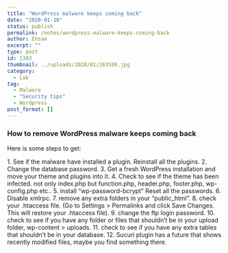 ```yaml
---
title: "WordPress malware keeps coming back"
date: "2020-01-10"
status: publish
permalink: /notes/wordpress-malware-keeps-coming-back
author: Ehsan
excerpt: ""
type: post
id: 1383
thumbnail: ../uploads/2020/01/263599.jpg
category:
  - Lab
tag:
  - Malware
  - "Security tips"
  - Wordpress
post_format: []
---
```


### How to remove WordPress malware keeps coming back

Here is some steps to get:

1\. See if the malware have installed a plugin. Reinstall all the plugins.
2\. Change the database password.
3\. Get a fresh WordPress installation and move your theme and plugins into it.
4\. Check to see if the theme has been infected. not only index.php but function.php, header.php, footer.php, wp-config.php etc..
5\. install “wp-password-bcrypt” Reset all the passwords.
6\. Disable xmlrpc.
7\. remove any extra folders in your “public_html”.
8\. check your .htaccess file. (Go to Settings &gt; Permalinks and click Save Changes. This will restore your .htaccess file).
9\. change the ftp login password.
10\. check to see if you have any folder or files that shouldn’t be in your upload folder, wp-content &gt; uploads.
11\. check to see if you have any extra tables that shouldn’t be in your database.
12\. Sucuri plugin has a future that shows recently modified files, maybe you find something there.
